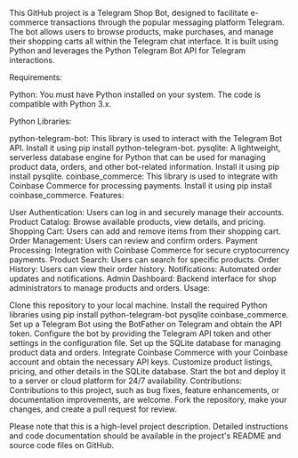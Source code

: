 This GitHub project is a Telegram Shop Bot, designed to facilitate e-commerce transactions through the popular messaging platform Telegram. The bot allows users to browse products, make purchases, and manage their shopping carts all within the Telegram chat interface. It is built using Python and leverages the Python Telegram Bot API for Telegram interactions.

Requirements:

Python: You must have Python installed on your system. The code is compatible with Python 3.x.

Python Libraries:

python-telegram-bot: This library is used to interact with the Telegram Bot API. Install it using pip install python-telegram-bot.
pysqlite: A lightweight, serverless database engine for Python that can be used for managing product data, orders, and other bot-related information. Install it using pip install pysqlite.
coinbase_commerce: This library is used to integrate with Coinbase Commerce for processing payments. Install it using pip install coinbase_commerce.
Features:

User Authentication: Users can log in and securely manage their accounts.
Product Catalog: Browse available products, view details, and pricing.
Shopping Cart: Users can add and remove items from their shopping cart.
Order Management: Users can review and confirm orders.
Payment Processing: Integration with Coinbase Commerce for secure cryptocurrency payments.
Product Search: Users can search for specific products.
Order History: Users can view their order history.
Notifications: Automated order updates and notifications.
Admin Dashboard: Backend interface for shop administrators to manage products and orders.
Usage:

Clone this repository to your local machine.
Install the required Python libraries using pip install python-telegram-bot pysqlite coinbase_commerce.
Set up a Telegram Bot using the BotFather on Telegram and obtain the API token.
Configure the bot by providing the Telegram API token and other settings in the configuration file.
Set up the SQLite database for managing product data and orders.
Integrate Coinbase Commerce with your Coinbase account and obtain the necessary API keys.
Customize product listings, pricing, and other details in the SQLite database.
Start the bot and deploy it to a server or cloud platform for 24/7 availability.
Contributions:
Contributions to this project, such as bug fixes, feature enhancements, or documentation improvements, are welcome. Fork the repository, make your changes, and create a pull request for review.

Please note that this is a high-level project description. Detailed instructions and code documentation should be available in the project's README and source code files on GitHub.

